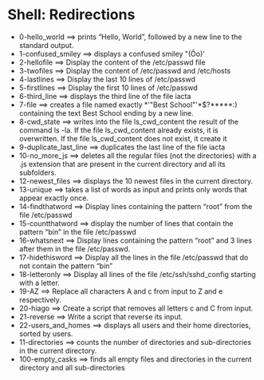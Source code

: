 # Shell: Redirections
- 0-hello_world ==>	prints “Hello, World”, followed by a new line to the standard output.
- 1-confused_smiley ==>	displays a confused smiley "(Ôo)'
- 2-hellofile ==>	Display the content of the /etc/passwd file
- 3-twofiles ==>	Display the content of /etc/passwd and /etc/hosts
- 4-lastlines ==>	Display the last 10 lines of /etc/passwd
- 5-firstlines ==>	Display the first 10 lines of /etc/passwd
- 6-third_line ==>	displays the third line of the file iacta
- 7-file ==>	creates a file named exactly \*\'"Best School"\'\*$\?\*\*\*\*\*:) containing the text Best School ending by a new line.
- 8-cwd_state ==>	writes into the file ls_cwd_content the result of the command ls -la. If the file ls_cwd_content already exists, it is overwritten. If the file ls_cwd_content does not exist, it create it
- 9-duplicate_last_line ==>	duplicates the last line of the file iacta
- 10-no_more_js ==>	deletes all the regular files (not the directories) with a .js extension that are present in the current directory and all its subfolders.
- 12-newest_files ==>	displays the 10 newest files in the current directory.
- 13-unique ==>	takes a list of words as input and prints only words that appear exactly once.
- 14-findthatword ==>	Display lines containing the pattern “root” from the file /etc/passwd
- 15-countthatword ==>	display the number of lines that contain the pattern “bin” in the file /etc/passwd
- 16-whatsnext ==>	Display lines containing the pattern “root” and 3 lines after them in the file /etc/passwd.
- 17-hidethisword ==>	Display all the lines in the file /etc/passwd that do not contain the pattern “bin”
- 18-letteronly ==>     Display all lines of the file /etc/ssh/sshd_config starting with a letter.
- 19-AZ ==>	Replace all characters A and c from input to Z and e respectively.
- 20-hiago ==>	Create a script that removes all letters c and C from input.
- 21-reverse ==>	Write a script that reverse its input.
- 22-users_and_homes ==>	displays all users and their home directories, sorted by users.
- 11-directories ==>	 counts the number of directories and sub-directories in the current directory.
- 100-empty_casks ==>	finds all empty files and directories in the current directory and all sub-directories

